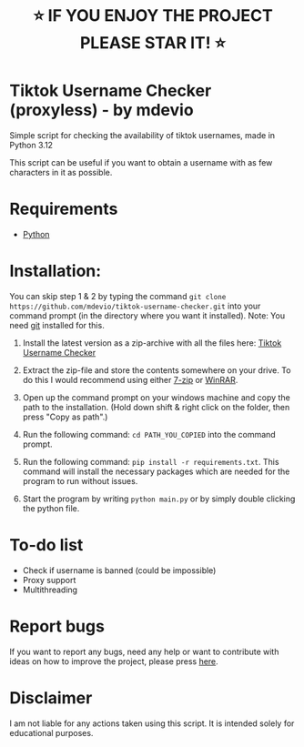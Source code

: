 <h1 align="center">⭐ IF YOU ENJOY THE PROJECT PLEASE STAR IT! ⭐</h1>


# Tiktok Username Checker (proxyless) - by mdevio

Simple script for checking the availability of tiktok usernames, made in Python 3.12

This script can be useful if you want to obtain a username with as few characters in it as possible.

# Requirements

- [Python](https://www.python.org/downloads/)

# Installation:

You can skip step 1 & 2 by typing the command `git clone https://github.com/mdevio/tiktok-username-checker.git` into your command prompt (in the directory where you want it installed). Note: You need [git](https://git-scm.com/downloads) installed for this.

1. Install the latest version as a zip-archive with all the files here: [Tiktok Username Checker](https://github.com/mdevio/tiktok-username-checker/archive/refs/heads/main.zip)

2. Extract the zip-file and store the contents somewhere on your drive. To do this I would recommend using either [7-zip](https://www.7-zip.org/download.html) or [WinRAR](https://www.win-rar.com/download.html).

3. Open up the command prompt on your windows machine and copy the path to the installation. (Hold down shift & right click on the folder, then press "Copy as path".)

4. Run the following command: `cd PATH_YOU_COPIED` into the command prompt.

5. Run the following command: `pip install -r requirements.txt`. This command will install the necessary packages which are needed for the program to run without issues.

6. Start the program by writing `python main.py` or by simply double clicking the python file.

# To-do list

- Check if username is banned (could be impossible)
- Proxy support
- Multithreading

# Report bugs

If you want to report any bugs, need any help or want to contribute with ideas on how to improve the project, please press [here](https://github.com/mdevio/TikTok-Username-Checker/issues).

# Disclaimer

I am not liable for any actions taken using this script. It is intended solely for educational purposes.
